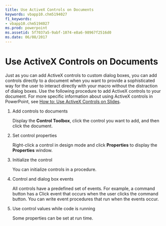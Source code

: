 ```yaml
---
title: Use ActiveX Controls on Documents
keywords: vbapp10.chm5194027
f1_keywords:
- vbapp10.chm5194027
ms.prod: powerpoint
ms.assetid: 5f7037a5-9abf-1074-e8a6-98967f2516d0
ms.date: 06/08/2017
---
```



# Use ActiveX Controls on Documents

Just as you can add ActiveX controls to custom dialog boxes, you can add controls directly to a document when you want to provide a sophisticated way for the user to interact directly with your macro without the distraction of dialog boxes. Use the following procedure to add ActiveX controls to your document. For more specific information about using ActiveX controls in PowerPoint, see [How to: Use ActiveX Controls on Slides](use-activex-controls-on-slides.md).


1. Add controls to documents
    
    Display the **Control Toolbox**, click the control you want to add, and then click the document.
    
2. Set control properties
    
    Right-click a control in design mode and click **Properties** to display the **Properties** window.
    
3. Initialize the control
    
    You can initialize controls in a procedure.
    
4. Control and dialog box events
    
    All controls have a predefined set of events. For example, a command button has a Click event that occurs when the user clicks the command button. You can write event procedures that run when the events occur.
    
5. Use control values while code is running
    
    Some properties can be set at run time.
    

